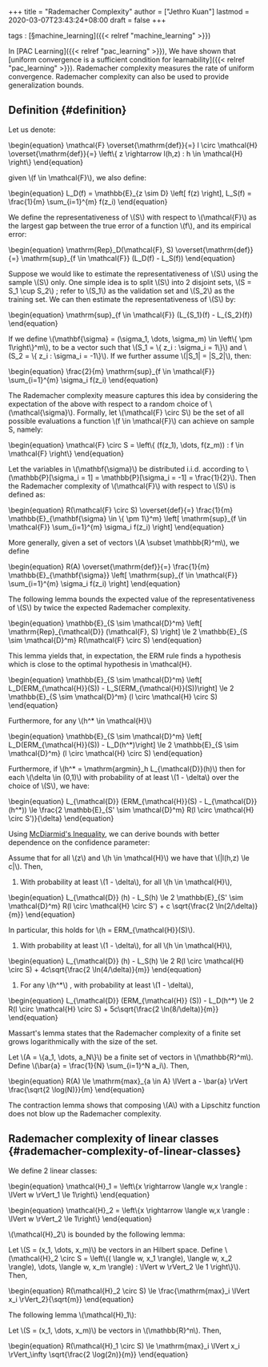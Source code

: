 +++
title = "Rademacher Complexity"
author = ["Jethro Kuan"]
lastmod = 2020-03-07T23:43:24+08:00
draft = false
+++

tags
: [§machine\_learning]({{< relref "machine_learning" >}})

In [PAC Learning]({{< relref "pac_learning" >}}), We have shown that [uniform convergence is a
sufficient condition for learnability]({{< relref "pac_learning" >}}). Rademacher complexity measures
the rate of uniform convergence. Rademacher complexity can also be
used to provide generalization bounds.


## Definition {#definition}

Let us denote:

\begin{equation}
  \mathcal{F} \overset{\mathrm{def}}{=} l \circ \mathcal{H}
  \overset{\mathrm{def}}{=} \left\\{ z \rightarrow l(h,z) : h \in \mathcal{H} \right\\}
\end{equation}

given \\(f \in \mathcal{F}\\), we also define:

\begin{equation}
  L\_D(f) = \mathbb{E}\_{z \sim D} \left[ f(z) \right], L\_S(f) =
  \frac{1}{m} \sum\_{i=1}^{m} f(z\_i)
\end{equation}

We define the representativeness of \\(S\\) with respect to \\(\mathcal{F}\\)
as the largest gap between the true error of a function \\(f\\), and its
empirical error:

\begin{equation}
  \mathrm{Rep}\_D(\mathcal{F}, S) \overset{\mathrm{def}}{=}
  \mathrm{sup}\_{f \in \mathcal{F}} (L\_D(f) - L\_S(f))
\end{equation}

Suppose we would like to estimate the representativeness of \\(S\\) using
the sample \\(S\\) only. One simple idea is to split \\(S\\) into 2 disjoint
sets, \\(S = S\_1 \cup S\_2\\) ; refer to \\(S\_1\\) as the validation set and
\\(S\_2\\) as the training set. We can then estimate the representativeness
of \\(S\\) by:

\begin{equation}
  \mathrm{sup}\_{f \in \mathcal{F}} (L\_{S\_1}(f) - L\_{S\_2}(f))
\end{equation}

If we define \\(\mathbf{\sigma} = (\sigma\_1, \dots, \sigma\_m) \in
\left\\{ \pm 1\right\\}^m\\), to be a vector such that \\(S\_1 = \\{ z\_i :
\sigma\_i = 1\\}\\) and \\(S\_2 = \\{ z\_i : \sigma\_i = -1\\}\\). If we further
assume \\(|S\_1| = |S\_2|\\), then:

\begin{equation}
  \frac{2}{m} \mathrm{sup}\_{f \in \mathcal{F}} \sum\_{i=1}^{m} \sigma\_i f(z\_i)
\end{equation}

The Rademacher complexity measure captures this idea by considering
the expectation of the above with respect to a random choice of
\\(\mathcal{\sigma}\\). Formally, let \\(\mathcal{F} \circ S\\) be the set of
all possible evaluations a function \\(f \in \mathcal{F}\\) can achieve on
sample S, namely:

\begin{equation}
  \mathcal{F} \circ S = \left\\{ (f(z\_1), \dots, f(z\_m)) : f \in \mathcal{F} \right\\}
\end{equation}

Let the variables in \\(\mathbf{\sigma}\\) be distributed i.i.d. according
to \\(\mathbb{P}[\sigma\_i = 1] = \mathbb{P}[\sigma\_i = -1] =
\frac{1}{2}\\). Then the Rademacher complexity of \\(\mathcal{F}\\) with
respect to \\(S\\) is defined as:

\begin{equation}
  R(\mathcal{F} \circ S) \overset{def}{=} \frac{1}{m}
  \mathbb{E}\_{\mathbf{\sigma} \in \\{ \pm 1\\}^m} \left[ \mathrm{sup}\_{f
    \in \mathcal{F}} \sum\_{i=1}^{m} \sigma\_i f(z\_i) \right]
\end{equation}

More generally, given a set of vectors \\(A \subset \mathbb{R}^m\\), we
define

\begin{equation}
  R(A) \overset{\mathrm{def}}{=} \frac{1}{m}
  \mathbb{E}\_{\mathbf{\sigma}} \left[ \mathrm{sup}\_{f \in \mathcal{F}}
  \sum\_{i=1}^{m} \sigma\_i f(z\_i) \right]
\end{equation}

The following lemma bounds the expected value of the
representativeness of \\(S\\) by twice the expected Rademacher complexity.

<div class="lemma">
  <div></div>

\begin{equation}
  \mathbb{E}\_{S \sim \mathcal{D}^m} \left[ \mathrm{Rep}\_{\mathcal{D}}
    (\mathcal{F}, S) \right] \le 2 \mathbb{E}\_{S \sim \mathcal{D}^m}
  R(\mathcal{F} \circ S)
\end{equation}

</div>

This lemma yields that, in expectation, the ERM rule finds a
hypothesis which is close to the optimal hypothesis in \mathcal{H}.

<div class="theorem">
  <div></div>

\begin{equation}
  \mathbb{E}\_{S \sim \mathcal{D}^m} \left[ L\_D(ERM\_{\mathcal{H}}(S)) -
  L\_S(ERM\_{\mathcal{H}}(S))\right] \le 2 \mathbb{E}\_{S \sim
  \mathcal{D}^m} (l \circ \mathcal{H} \circ S)
\end{equation}

Furthermore, for any \\(h^\* \in \mathcal{H}\\)

\begin{equation}
  \mathbb{E}\_{S \sim \mathcal{D}^m} \left[ L\_D(ERM\_{\mathcal{H}}(S)) -
  L\_D(h^\*)\right] \le 2 \mathbb{E}\_{S \sim
  \mathcal{D}^m} (l \circ \mathcal{H} \circ S)
\end{equation}

Furthermore, if \\(h^\* = \mathrm{argmin}\_h L\_{\mathcal{D}}(h)\\) then for
each \\(\delta \in (0,1)\\) with probability of at least \\(1 - \delta\\) over
the choice of \\(S\\), we have:

\begin{equation}
  L\_{\mathcal{D}} (ERM\_{\mathcal{H}}(S) - L\_{\mathcal{D}}(h^\*)) \le
  \frac{2 \mathbb{E}\_{S' \sim \mathcal{D}^m} R(l \circ \mathcal{H}
    \circ S')}{\delta}
\end{equation}

</div>

Using [McDiarmid's Inequality](https://people.eecs.berkeley.edu/~bartlett/courses/281b-sp08/13.pdf), we can derive bounds with better
dependence on the confidence parameter:

<div class="theorem">
  <div></div>

Assume that for all \\(z\\) and \\(h \in \mathcal{H}\\) we have that \\(|l(h,z)
\le c|\\). Then,

1.  With probability at least \\(1 - \delta\\), for all \\(h \in
       \mathcal{H}\\),

\begin{equation}
  L\_{\mathcal{D}} (h) - L\_S(h) \le 2 \mathbb{E}\_{S' \sim
    \mathcal{D}^m} R(l \circ \mathcal{H} \circ S') + c \sqrt{\frac{2 \ln(2/\delta)}{m}}
\end{equation}

In particular, this holds for \\(h = ERM\_{\mathcal{H}}(S)\\).

1.  With probability at least \\(1 - \delta\\), for all \\(h \in
       \mathcal{H}\\),

\begin{equation}
  L\_{\mathcal{D}} (h) - L\_S(h) \le 2 R(l \circ \mathcal{H} \circ S) +
  4c\sqrt{\frac{2 \ln(4/\delta)}{m}}
\end{equation}

1.  For any \\(h^\*\\) , with probability at least \\(1 - \delta\\),

\begin{equation}
  L\_{\mathcal{D}} (ERM\_{\mathcal{H}} (S)) - L\_D(h^\*) \le 2 R(l \circ \mathcal{H} \circ S) +
  5c\sqrt{\frac{2 \ln(8/\delta)}{m}}
\end{equation}

</div>

Massart's lemma states that the Rademacher complexity of a finite set
grows logarithmically with the size of the set.

<div class="lemma">
  <div></div>

Let \\(A = \\{a\_1, \dots, a\_N\\}\\) be a finite set of vectors in
\\(\mathbb{R}^m\\). Define \\(\bar{a} = \frac{1}{N} \sum\_{i=1}^N a\_i\\).
Then,

\begin{equation}
  R(A) \le \mathrm{max}\_{a \in A} \lVert a - \bar{a} \rVert
  \frac{\sqrt{2 \log(N)}}{m}
\end{equation}

</div>

The contraction lemma shows that composing \\(A\\) with a Lipschitz
function does not blow up the Rademacher complexity.


## Rademacher complexity of linear classes {#rademacher-complexity-of-linear-classes}

We define 2 linear classes:

\begin{equation}
  \mathcal{H}\_1 = \left\\{x \rightarrow \langle w,x  \rangle : \lVert w
      \rVert\_1 \le 1\right\\}
\end{equation}

\begin{equation}
  \mathcal{H}\_2 = \left\\{x \rightarrow \langle w,x  \rangle : \lVert w
      \rVert\_2 \le 1\right\\}
\end{equation}

\\(\mathcal{H}\_2\\) is bounded by the following lemma:

<div class="lemma">
  <div></div>

Let \\(S = (x\_1, \dots, x\_m)\\) be vectors in an Hilbert space. Define
\\(\mathcal{H}\_2 \circ S = \left\\{( \langle w, x\_1 \rangle), \langle w,
x\_2 \rangle), \dots, \langle w, x\_m \rangle) : \lVert w \rVert\_2 \le 1
\right\\}\\). Then,

\begin{equation}
  R(\mathcal{H}\_2 \circ S) \le \frac{\mathrm{max}\_i \lVert x\_i \rVert\_2}{\sqrt{m}}
\end{equation}

</div>

The following lemma \\(\mathcal{H}\_1\\):

<div class="lemma">
  <div></div>

Let \\(S = (x\_1, \dots, x\_m)\\) be vectors in \\(\mathbb{R}^n\\). Then,

\begin{equation}
  R(\mathcal{H}\_1 \circ S) \le \mathrm{max}\_i \lVert x\_i \rVert\_\infty
  \sqrt{\frac{2 \log(2n)}{m}}
\end{equation}

</div>
